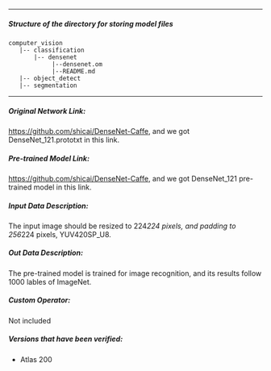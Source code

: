 *******************************************************************************
##### Structure of the directory for storing model files
```
computer_vision
   |-- classification
       |-- densenet
            |--densenet.om
            |--README.md
   |-- object_detect
   |-- segmentation
```
*******************************************************************************

##### Original Network Link:

https://github.com/shicai/DenseNet-Caffe, and we got DenseNet_121.prototxt in this link.

##### Pre-trained Model Link:

https://github.com/shicai/DenseNet-Caffe, and we got DenseNet_121 pre-trained model in this link.

##### Input Data Description:

The input image should be resized to 224*224 pixels, and padding to 256*224 pixels, YUV420SP_U8.

##### Out Data Description:

The pre-trained model is trained for image recognition, and its results follow 1000 lables of ImageNet. 

##### Custom Operator:

Not included

##### Versions that have been verified: 

- Atlas 200
